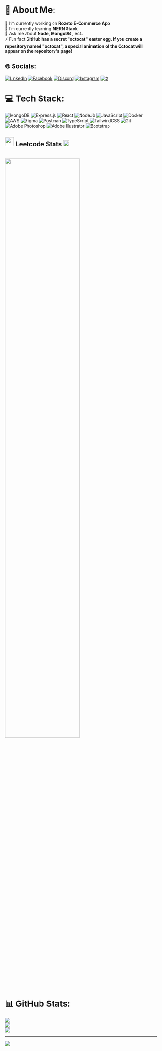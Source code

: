 # 💫 About Me:
🔭 I’m currently working on  **Rozeto E-Commerce App**<br>🌱 I’m currently learning  **MERN Stack**<br>💬 Ask me about  **Node, MongoDB** , ect..<br>⚡ Fun fact **GitHub has a secret "octocat" easter egg. If                                                                                                 you create a repository named "octocat", a special animation of the Octocat will appear on the repository's page!**


## 🌐 Socials:
[![LinkedIn](https://img.shields.io/badge/LinkedIn-%230077B5.svg?style=for-the-badge&logo=linkedin&logoColor=white)](https://linkedin.com/in/muhammed-ameen-t)
[![Facebook](https://img.shields.io/badge/Facebook-%231877F2.svg?style=for-the-badge&logo=facebook&logoColor=white)](https://facebook.com/muhammed.ameen.thevangal)
[![Discord](https://img.shields.io/badge/Discord-%237289DA.svg?style=for-the-badge&logo=discord&logoColor=white)](https://discord.gg/4nU58M2R)
[![Instagram](https://img.shields.io/badge/Instagram-%23E4405F.svg?style=for-the-badge&logo=instagram&logoColor=white)](https://instagram.com/ameen.t___)
[![X](https://img.shields.io/badge/X-%23000000.svg?style=for-the-badge&logo=x&logoColor=white)](https://x.com/muhammed_ameent)


# 💻 Tech Stack:
![MongoDB](https://img.shields.io/badge/MongoDB-%234ea94b.svg?style=for-the-badge&logo=mongodb&logoColor=white)  ![Express.js](https://img.shields.io/badge/express.js-%23404d59.svg?style=for-the-badge&logo=express&logoColor=%2361DAFB) ![React](https://img.shields.io/badge/react-%2320232a.svg?style=for-the-badge&logo=react&logoColor=%2361DAFB) ![NodeJS](https://img.shields.io/badge/node.js-6DA55F?style=for-the-badge&logo=node.js&logoColor=white) ![JavaScript](https://img.shields.io/badge/javascript-%23323330.svg?style=for-the-badge&logo=javascript&logoColor=%23F7DF1E) ![Docker](https://img.shields.io/badge/docker-%230db7ed.svg?style=for-the-badge&logo=docker&logoColor=white) ![AWS](https://img.shields.io/badge/AWS-%23FF9900.svg?style=for-the-badge&logo=amazon-aws&logoColor=white) ![Figma](https://img.shields.io/badge/figma-%23F24E1E.svg?style=for-the-badge&logo=figma&logoColor=white)  ![Postman](https://img.shields.io/badge/Postman-FF6C37?style=for-the-badge&logo=postman&logoColor=white)  ![TypeScript](https://img.shields.io/badge/typescript-%23007ACC.svg?style=for-the-badge&logo=typescript&logoColor=white) ![TailwindCSS](https://img.shields.io/badge/tailwindcss-%2338B2AC.svg?style=for-the-badge&logo=tailwind-css&logoColor=white) ![Git](https://img.shields.io/badge/git-%23F05033.svg?style=for-the-badge&logo=git&logoColor=white) ![Adobe Photoshop](https://img.shields.io/badge/adobe%20photoshop-%2331A8FF.svg?style=for-the-badge&logo=adobe%20photoshop&logoColor=white) ![Adobe Illustrator](https://img.shields.io/badge/adobe%20illustrator-%23FF9A00.svg?style=for-the-badge&logo=adobe%20illustrator&logoColor=white) ![Bootstrap](https://img.shields.io/badge/bootstrap-%238511FA.svg?style=for-the-badge&logo=bootstrap&logoColor=white) 

## <img src="animated/light_5.gif" height="30px" /> Leetcode Stats <img src="animated/loading.gif" height="20px" />
<br>
  <img src="https://leetcard.jacoblin.cool/mhdAmeenT?theme=light&font=Roboto&ext=heatmap" width="70%" />
<br>

# 📊 GitHub Stats:
![](https://github-readme-stats.vercel.app/api?username=Muhammed-Ameen-T&theme=dark&hide_border=false&include_all_commits=false&count_private=false)<br/>
![](https://github-readme-streak-stats.herokuapp.com/?user=Muhammed-Ameen-T&theme=dark&hide_border=false)<br/>
![](https://github-readme-stats.vercel.app/api/top-langs/?username=Muhammed-Ameen-T&theme=dark&hide_border=false&include_all_commits=false&count_private=false&layout=compact)

---
[![](https://visitcount.itsvg.in/api?id=Muhammed-Ameen-T&icon=0&color=0)](https://visitcount.itsvg.in)

<!-- Proudly created with GPRM ( https://gprm.itsvg.in ) -->
